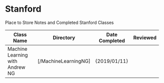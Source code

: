 # Stanford
Place to Store Notes and Completed Stanford Classes

| Class Name                                   | Directory                          | Date Completed | Reviewed |
| ---------------------------------------------| ---------------------------------- | ---------------| ---------|
| Machine Learning with Andrew NG              | [/MachineLearningNG]               | {2019/01/11}   |          |
